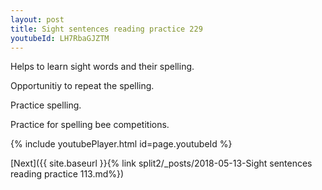 ```yaml
---
layout: post
title: Sight sentences reading practice 229
youtubeId: LH7RbaGJZTM
---
```

 
 
Helps to learn sight words and their spelling.

Opportunitiy to repeat the spelling. 

Practice spelling. 
 
Practice for spelling bee competitions. 
 
{% include youtubePlayer.html id=page.youtubeId %}
 
 

[Next]({{ site.baseurl }}{% link  split2/_posts/2018-05-13-Sight sentences reading practice 113.md%})
 
